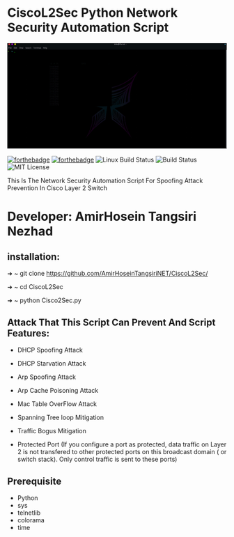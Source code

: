 # CiscoL2Sec Python Network Security Automation Script
<p align="center">
  <img src="Gif/CiscoL2SecGif.gif" alt="Master">
</p>

   [![forthebadge](https://forthebadge.com/images/badges/made-with-python.svg)](https://forthebadge.com)
   [![forthebadge](https://forthebadge.com/images/badges/gluten-free.svg)](https://forthebadge.com)
    ![Linux Build Status](https://img.shields.io/travis/jekyll/jekyll/master.svg?label=Linux%20build)
    ![Build Status](https://github.com/stylelint/stylelint/workflows/CI/badge.svg)
    ![MIT License](https://img.shields.io/static/v1?label=License&message=MIT&color=RED)

This Is The Network Security Automation Script For Spoofing Attack Prevention In Cisco Layer 2 Switch

# Developer: AmirHosein Tangsiri Nezhad

## installation:
➜  ~ git clone https://github.com/AmirHoseinTangsiriNET/CiscoL2Sec/

➜  ~ cd CiscoL2Sec

➜  ~ python Cisco2Sec.py

## Attack That This Script Can Prevent And Script Features:

- DHCP Spoofing Attack

- DHCP Starvation Attack 

- Arp Spoofing Attack

- Arp Cache Poisoning Attack

- Mac Table OverFlow Attack

- Spanning Tree loop Mitigation

- Traffic Bogus Mitigation

- Protected Port 
(If you configure a port as protected, data traffic on Layer 2 is not transfered to other protected ports on this broadcast domain ( or switch stack). Only control traffic is sent to these ports)

## Prerequisite
* Python 
* sys
* telnetlib
* colorama
* time

